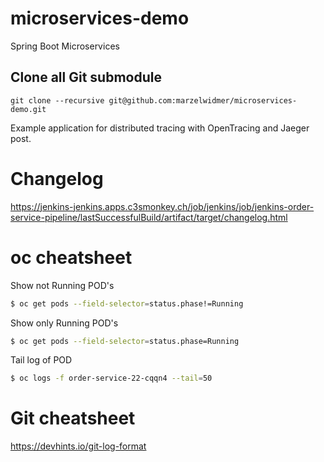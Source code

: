 # microservices-demo
Spring Boot Microservices 

## Clone all Git submodule
```
git clone --recursive git@github.com:marzelwidmer/microservices-demo.git
```

Example application for distributed tracing with OpenTracing and Jaeger post.

# Changelog
https://jenkins-jenkins.apps.c3smonkey.ch/job/jenkins/job/jenkins-order-service-pipeline/lastSuccessfulBuild/artifact/target/changelog.html


# oc cheatsheet
Show not Running POD's
```bash
$ oc get pods --field-selector=status.phase!=Running
```

Show only Running POD's
```bash
$ oc get pods --field-selector=status.phase=Running
```

Tail log of POD
```bash
$ oc logs -f order-service-22-cqqn4 --tail=50
```

# Git cheatsheet
https://devhints.io/git-log-format
